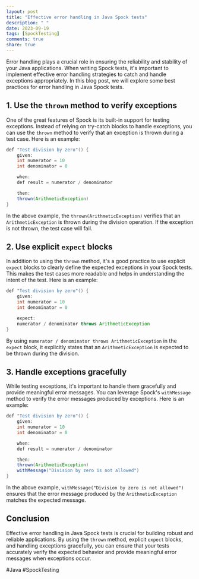 ```yaml
---
layout: post
title: "Effective error handling in Java Spock tests"
description: " "
date: 2023-09-19
tags: [SpockTesting]
comments: true
share: true
---
```


Error handling plays a crucial role in ensuring the reliability and stability of your Java applications. When writing Spock tests, it's important to implement effective error handling strategies to catch and handle exceptions appropriately. In this blog post, we will explore some best practices for error handling in Java Spock tests.

## 1. Use the `thrown` method to verify exceptions

One of the great features of Spock is its built-in support for testing exceptions. Instead of relying on try-catch blocks to handle exceptions, you can use the `thrown` method to verify that an exception is thrown during a test case. Here is an example:

```java
def "Test division by zero"() {
    given:
    int numerator = 10
    int denominator = 0

    when:
    def result = numerator / denominator

    then:
    thrown(ArithmeticException)
}
```

In the above example, the `thrown(ArithmeticException)` verifies that an `ArithmeticException` is thrown during the division operation. If the exception is not thrown, the test case will fail.

## 2. Use explicit `expect` blocks

In addition to using the `thrown` method, it's a good practice to use explicit `expect` blocks to clearly define the expected exceptions in your Spock tests. This makes the test cases more readable and helps in understanding the intent of the test. Here is an example:

```java
def "Test division by zero"() {
    given:
    int numerator = 10
    int denominator = 0

    expect:
    numerator / denominator throws ArithmeticException
}
```

By using `numerator / denominator throws ArithmeticException` in the `expect` block, it explicitly states that an `ArithmeticException` is expected to be thrown during the division.

## 3. Handle exceptions gracefully

While testing exceptions, it's important to handle them gracefully and provide meaningful error messages. You can leverage Spock's `withMessage` method to verify the error messages produced by exceptions. Here is an example:

```java
def "Test division by zero"() {
    given:
    int numerator = 10
    int denominator = 0

    when:
    def result = numerator / denominator

    then:
    thrown(ArithmeticException)
    withMessage("Division by zero is not allowed")
}
```

In the above example, `withMessage("Division by zero is not allowed")` ensures that the error message produced by the `ArithmeticException` matches the expected message.

## Conclusion

Effective error handling in Java Spock tests is crucial for building robust and reliable applications. By using the `thrown` method, explicit `expect` blocks, and handling exceptions gracefully, you can ensure that your tests accurately verify the expected behavior and provide meaningful error messages when exceptions occur.

#Java #SpockTesting